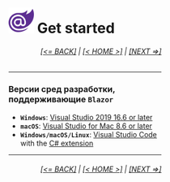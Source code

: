 <div style="width:60%; margin-left:20%;">

# <img src="./images/blazor_logo_transparent.png " width="50" /> Get started

<div style="text-align:right;">

###### [[<= BACK]](02.2.md) | [[< HOME >]](00.1.md) | [[NEXT =>]](03.md)

</div>

---

### Версии сред разработки, поддерживающие **`Blazor`**

- **`Windows`**: [Visual Studio 2019 16.6 or later](https://visualstudio.microsoft.com/vs)
- **`macOS`**: [Visual Studio for Mac 8.6 or later](https://visualstudio.microsoft.com/vs/mac)
- **`Windows/macOS/Linux`**: [Visual Studio Code](https://code.visualstudio.com) with the [C# extension](https://marketplace.visualstudio.com/items?itemName=ms-dotnettools.csharp)

---

<div style="text-align:right;">

###### [[<= BACK]](02.2.md) | [[< HOME >]](00.1.md) | [[NEXT =>]](03.md)

</div>

</div>
